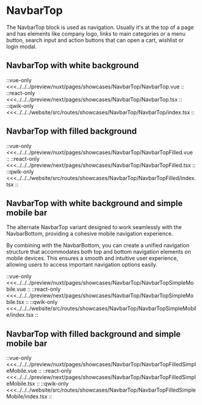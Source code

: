 # NavbarTop

The NavbarTop block is used as navigation. Usually it's at the top of a page and has elements like company logo, links to main categories or a menu button, search input and action buttons that can open a cart, wishlist or login modal.

## NavbarTop with white background

<Showcase showcase-name="NavbarTop/NavbarTop" no-paddings style="min-height: 150px;">

::vue-only
<<<../../../preview/nuxt/pages/showcases/NavbarTop/NavbarTop.vue
::
::react-only
<<<../../../preview/next/pages/showcases/NavbarTop/NavbarTop.tsx
::
::qwik-only
<<<../../../website/src/routes/showcases/NavbarTop/NavbarTop/index.tsx
::

</Showcase>

## NavbarTop with filled background

<Showcase showcase-name="NavbarTop/NavbarTopFilled" no-paddings style="min-height: 150px;">

::vue-only
<<<../../../preview/nuxt/pages/showcases/NavbarTop/NavbarTopFilled.vue
::
::react-only
<<<../../../preview/next/pages/showcases/NavbarTop/NavbarTopFilled.tsx
::
::qwik-only
<<<../../../website/src/routes/showcases/NavbarTop/NavbarTopFilled/index.tsx
::

</Showcase>

## NavbarTop with white background and simple mobile bar

The alternate NavbarTop variant designed to work seamlessly with the NavbarBottom, providing a cohesive mobile navigation experience.

By combining with the NavbarBottom, you can create a unified navigation structure that accommodates both top and bottom navigation elements on mobile devices. This ensures a smooth and intuitive user experience, allowing users to access important navigation options easily.

<Showcase showcase-name="NavbarTop/NavbarTopSimpleMobile" no-paddings style="min-height: 150px;">

::vue-only
<<<../../../preview/nuxt/pages/showcases/NavbarTop/NavbarTopSimpleMobile.vue
::
::react-only
<<<../../../preview/next/pages/showcases/NavbarTop/NavbarTopSimpleMobile.tsx
::
::qwik-only
<<<../../../website/src/routes/showcases/NavbarTop/NavbarTopSimpleMobile/index.tsx
::

</Showcase>

## NavbarTop with filled background and simple mobile bar

<Showcase showcase-name="NavbarTop/NavbarTopFilledSimpleMobile" no-paddings style="min-height: 150px;">

::vue-only
<<<../../../preview/nuxt/pages/showcases/NavbarTop/NavbarTopFilledSimpleMobile.vue
::
::react-only
<<<../../../preview/next/pages/showcases/NavbarTop/NavbarTopFilledSimpleMobile.tsx
::
::qwik-only
<<<../../../website/src/routes/showcases/NavbarTop/NavbarTopFilledSimpleMobile/index.tsx
::

</Showcase>
